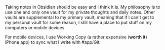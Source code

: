 Taking notes in Obsidian should be easy and I think it is. My philosophy is to use one and only one vault for my private thoughts and daily notes. Other vaults are supplemental to my primary vault, meaning that if I can't get to my personal vault for some reason, I still have a place to put stuff on my computers or mobile devices.

For mobile devices, I use Working Copy (a rather expensive (**worth it**) iPhone app) to sync what I write with #app/Git.